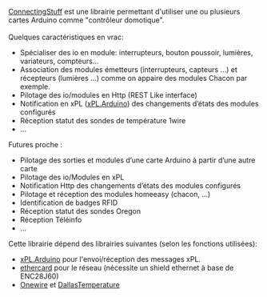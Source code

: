[ConnectingStuff](http://connectingstuff.net/blog/connectingstuff/) est une librairie permettant d'utiliser une ou plusieurs cartes Arduino comme "contrôleur domotique".
<br>
<br>Quelques caractéristiques en vrac:<br>
<ul><li>Spécialiser des io en module: interrupteurs, bouton poussoir, lumières, variateurs, compteurs…<br>
</li><li>Association des modules émetteurs (interrupteurs, capteurs ...) et récepteurs (lumières ...) comme on appaire des modules Chacon par exemple.<br>
</li><li>Pilotage des io/modules en Http (REST Like interface)<br>
</li><li>Notification en xPL (<a href='http://connectingstuff.net/blog/xpl-arduino/'>xPL.Arduino</a>) des changements d’états des modules configurés<br>
</li><li>Réception statut des sondes de température 1wire<br>
</li><li>...</li></ul>

Futures proche :<br>
<ul><li>Pilotage des sorties et modules d’une carte Arduino à partir d’une autre carte<br>
</li><li>Pilotage des io/Modules en xPL<br>
</li><li>Notification Http des changements d’états des modules configurés<br>
</li><li>Pilotage et réception des modules homeeasy (chacon, …)<br>
</li><li>Identification de badges RFID<br>
</li><li>Réception statut des sondes Oregon<br>
</li><li>Réception Téléinfo<br>
</li><li>...</li></ul>

Cette librairie dépend des librairies suivantes (selon les fonctions utilisées):<br>
<ul><li><a href='http://connectingstuff.net/blog/xpl-arduino/'>xPL.Arduino</a> pour l'envoi/réception des messages xPL.<br>
</li><li><a href='https://github.com/jcw/ethercard'>ethercard</a> pour le réseau (nécessite un shield ethernet à base de ENC28J60)<br>
</li><li><a href='http://www.arduino.cc/playground/Learning/OneWire/'>Onewire</a> et <a href='http://milesburton.com/Dallas_Temperature_Control_Library'>DallasTemperature</a>